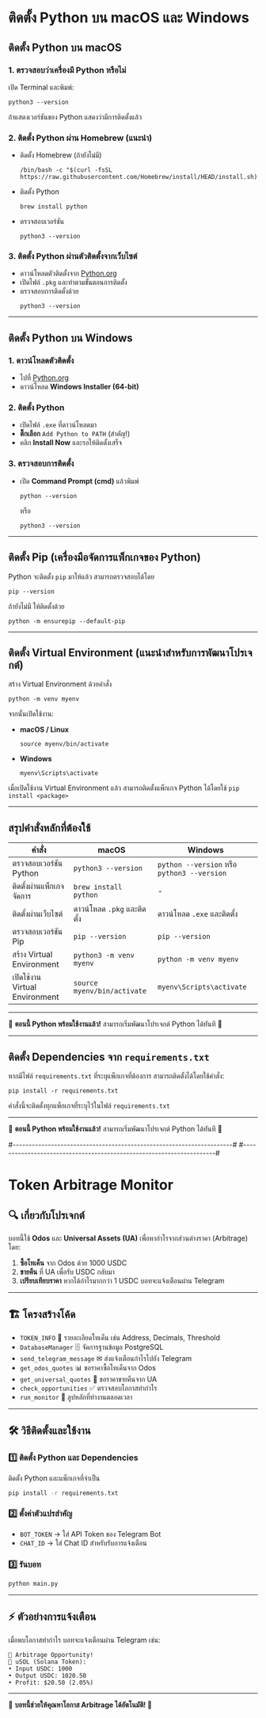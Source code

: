 # ติดตั้ง Python บน macOS และ Windows

## ติดตั้ง Python บน macOS

### 1. ตรวจสอบว่าเครื่องมี Python หรือไม่
เปิด Terminal และพิมพ์:
```
python3 --version
```
ถ้าแสดงเวอร์ชันของ Python แสดงว่ามีการติดตั้งแล้ว

### 2. ติดตั้ง Python ผ่าน Homebrew (แนะนำ)
- ติดตั้ง Homebrew (ถ้ายังไม่มี)
  ```
  /bin/bash -c "$(curl -fsSL https://raw.githubusercontent.com/Homebrew/install/HEAD/install.sh)"
  ```
- ติดตั้ง Python
  ```
  brew install python  
  ```
- ตรวจสอบเวอร์ชัน
  ```
  python3 --version
  ```

### 3. ติดตั้ง Python ผ่านตัวติดตั้งจากเว็บไซต์
- ดาวน์โหลดตัวติดตั้งจาก [Python.org](https://www.python.org/downloads/mac-osx/)
- เปิดไฟล์ `.pkg` และทำตามขั้นตอนการติดตั้ง
- ตรวจสอบการติดตั้งด้วย
  ```
  python3 --version
  ```

---

## ติดตั้ง Python บน Windows

### 1. ดาวน์โหลดตัวติดตั้ง
- ไปที่ [Python.org](https://www.python.org/downloads/windows/)
- ดาวน์โหลด **Windows Installer (64-bit)**

### 2. ติดตั้ง Python
- เปิดไฟล์ `.exe` ที่ดาวน์โหลดมา
- **ติ๊กเลือก** `Add Python to PATH` (สำคัญ!)
- คลิก **Install Now** และรอให้ติดตั้งเสร็จ

### 3. ตรวจสอบการติดตั้ง
- เปิด **Command Prompt (cmd)** แล้วพิมพ์
  ```
  python --version
  ```
  หรือ
  ```
  python3 --version
  ```

---

## ติดตั้ง Pip (เครื่องมือจัดการแพ็กเกจของ Python)
Python จะติดตั้ง `pip` มาให้แล้ว สามารถตรวจสอบได้โดย
```
pip --version
```
ถ้ายังไม่มี ให้ติดตั้งด้วย
```
python -m ensurepip --default-pip
```

---

## ติดตั้ง Virtual Environment (แนะนำสำหรับการพัฒนาโปรเจกต์)
สร้าง Virtual Environment ด้วยคำสั่ง
```
python -m venv myenv
```
จากนั้นเปิดใช้งาน:
- **macOS / Linux**
  ```
  source myenv/bin/activate
  ```
- **Windows**
  ```
  myenv\Scripts\activate
  ```

เมื่อเปิดใช้งาน Virtual Environment แล้ว สามารถติดตั้งแพ็กเกจ Python ได้โดยใช้ `pip install <package>`

---

## สรุปคำสั่งหลักที่ต้องใช้

| คำสั่ง | macOS | Windows |
|---------|------------|---------|
| ตรวจสอบเวอร์ชัน Python | `python3 --version` | `python --version` หรือ `python3 --version` |
| ติดตั้งผ่านแพ็กเกจจัดการ | `brew install python` | - |
| ติดตั้งผ่านเว็บไซต์ | ดาวน์โหลด `.pkg` และติดตั้ง | ดาวน์โหลด `.exe` และติดตั้ง |
| ตรวจสอบเวอร์ชัน Pip | `pip --version` | `pip --version` |
| สร้าง Virtual Environment | `python3 -m venv myenv` | `python -m venv myenv` |
| เปิดใช้งาน Virtual Environment | `source myenv/bin/activate` | `myenv\Scripts\activate` |

---

🎯 **ตอนนี้ Python พร้อมใช้งานแล้ว!** สามารถเริ่มพัฒนาโปรเจกต์ Python ได้ทันที 🚀

---

## ติดตั้ง Dependencies จาก `requirements.txt`

หากมีไฟล์ `requirements.txt` ที่ระบุแพ็กเกจที่ต้องการ สามารถติดตั้งได้โดยใช้คำสั่ง:

```
pip install -r requirements.txt
```

คำสั่งนี้จะติดตั้งทุกแพ็กเกจที่ระบุไว้ในไฟล์ `requirements.txt`

---

🎯 **ตอนนี้ Python พร้อมใช้งานแล้ว!** สามารถเริ่มพัฒนาโปรเจกต์ Python ได้ทันที 🚀

#---------------------------------------------------------------------#
#---------------------------------------------------------------------#

# Token Arbitrage Monitor

## 🔍 เกี่ยวกับโปรเจกต์
บอทนี้ใช้ **Odos** และ **Universal Assets (UA)** เพื่อหากำไรจากส่วนต่างราคา (Arbitrage) โดย:

1. **ซื้อโทเค็น** จาก Odos ด้วย 1000 USDC
2. **ขายคืน** ที่ UA เพื่อรับ USDC กลับมา
3. **เปรียบเทียบราคา** หากได้กำไรมากกว่า 1 USDC บอทจะแจ้งเตือนผ่าน Telegram

---

## 🏗 โครงสร้างโค้ด

- `TOKEN_INFO` 🔹 รายละเอียดโทเค็น เช่น Address, Decimals, Threshold
- `DatabaseManager` 🗄 จัดการฐานข้อมูล PostgreSQL
- `send_telegram_message` ✉ ส่งแจ้งเตือนกำไรไปยัง Telegram
- `get_odos_quotes` 📊 ขอราคาซื้อโทเค็นจาก Odos
- `get_universal_quotes` 🔄 ขอราคาขายคืนจาก UA
- `check_opportunities` ✅ ตรวจสอบโอกาสทำกำไร
- `run_monitor` 🔁 ลูปหลักที่ทำงานตลอดเวลา

---

## 🛠 วิธีติดตั้งและใช้งาน

### 1️⃣ ติดตั้ง Python และ Dependencies

ติดตั้ง Python และแพ็กเกจที่จำเป็น

```sh
pip install -r requirements.txt
```

### 2️⃣ ตั้งค่าตัวแปรสำคัญ

- `BOT_TOKEN` -> ใส่ API Token ของ Telegram Bot
- `CHAT_ID` -> ใส่ Chat ID สำหรับรับการแจ้งเตือน

### 3️⃣ รันบอท

```sh
python main.py
```

---

## ⚡ ตัวอย่างการแจ้งเตือน

เมื่อพบโอกาสทำกำไร บอทจะแจ้งเตือนผ่าน Telegram เช่น:

```
🔄 Arbitrage Opportunity!
💱 uSOL (Solana Token):
• Input USDC: 1000
• Output USDC: 1020.50
• Profit: $20.50 (2.05%)
```

---

🎯 **บอทนี้ช่วยให้คุณหาโอกาส Arbitrage ได้อัตโนมัติ! 🚀**
